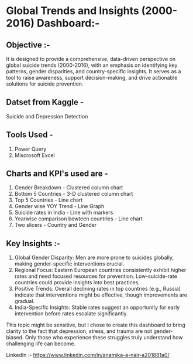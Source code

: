 # Global Trends and Insights (2000-2016) Dashboard:-
## Objective :-
It is designed to provide a comprehensive, data-driven perspective on global suicide trends (2000-2016), with an emphasis on identifying key patterns, gender disparities, and country-specific insights. It serves as a tool to raise awareness, support decision-making, and drive actionable solutions for suicide prevention.

## Datset from Kaggle -
Suicide and Depression Detection 

## Tools Used -
1. Power Query
2. Miscrosoft Excel

## Charts and KPI's used are -
1. Gender Breakdown - Clustered column chart
2. Bottom 5 Countries - 3-D clustered column chart
3. Top 5 Countries - Line chart
4. Gender wise YOY Trend - Line Graph
5. Suicide rates in India - Line with markers
6. Yearwise comparison bewteen countries - Line chart
7. Two slicers - Country and Gender

## Key Insights :-
1. Global Gender Disparity:
Men are more prone to suicides globally, making gender-specific interventions crucial.
2. Regional Focus:
Eastern European countries consistently exhibit higher rates and need focused resources for prevention.
Low-suicide-rate countries could provide insights into best practices.
3. Positive Trends:
Overall declining rates in top countries (e.g., Russia) indicate that interventions might be effective, though improvements are gradual.
4. India-Specific Insights:
Stable rates suggest an opportunity for early intervention before rates escalate significantly.

This topic might be sensitive, but I chose to create this dashboard to bring clarity to the fact that depression, stress, and trauma are not gender-biased. Only those who experience these struggles truly understand how challenging life can become. 

LinkedIn :- https://www.linkedin.com/in/anamika-a-nair-a201881a0/
